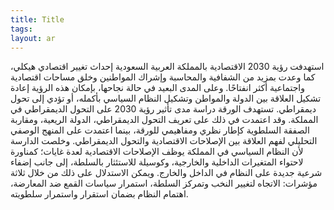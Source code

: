 ```yaml
---
title: Title
tags: 
layout: ar 
---
```


استهدفت رؤية 2030 الاقتصادية بالمملكة العربية السعودية إحداث تغيير اقتصادي هيكلي، كما وعدت بمزيد من الشفافية والمحاسبة وإشراك المواطنين وخلق مساحات اقتصادية واجتماعية أكثر انفتاحًا. وعلى المدى البعيد في حالة نجاحها، بإمكان هذه الرؤية إعادة تشكيل العلاقة بين الدولة والمواطن وتشكيل النظام السياسي بأكمله، أو تؤدي إلى تحول ديمقراطي. تستهدف الورقة دراسة مدى تأثير رؤية 2030 على التحول الديمقراطي في المملكة. وقد اعتمدت في ذلك على تعريف التحول الديمقراطي، الدولة الريعية، ومقاربة الصفقة السلطوية كإطار نظري ومفاهيمي للورقة، بينما اعتمدت على المنهج الوصفي التحليلي لفهم العلاقة بين الإصلاحات الاقتصادية والتحول الديمقراطي. وخلصت الدارسة لأن النظام السياسي في المملكة يوظف الإصلاحات الاقتصادية لعدة غايات؛ كمناورة لاحتواء المتغيرات الداخلية والخارجية، وكوسيلة للاستئثار بالسلطة، إلى جانب إضفاء شرعية جديدة على النظام في الداخل والخارج. ويمكن الاستدلال على ذلك من خلال ثلاثة مؤشرات: الاتجاه لتغيير النخب وتمركز السلطة، استمرار سياسات القمع ضد المعارضة، اهتمام النظام بضمان استقرار واستمرار سلطويته.

